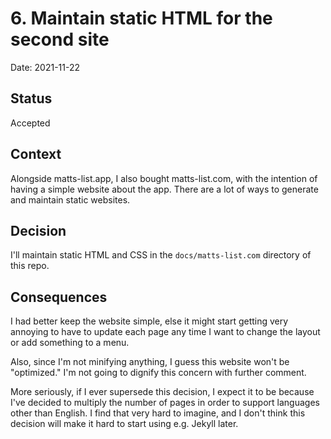 # 6. Maintain static HTML for the second site

Date: 2021-11-22

## Status

Accepted

## Context

Alongside matts-list.app, I also bought matts-list.com, with the
intention of having a simple website about the app. There are a lot of
ways to generate and maintain static websites.

## Decision

I'll maintain static HTML and CSS in the `docs/matts-list.com` directory
of this repo.

## Consequences

I had better keep the website simple, else it might start getting very
annoying to have to update each page any time I want to change the
layout or add something to a menu.

Also, since I'm not minifying anything, I guess this website won't be
"optimized." I'm not going to dignify this concern with further comment.

More seriously, if I ever supersede this decision, I expect it to be
because I've decided to multiply the number of pages in order to support
languages other than English. I find that very hard to imagine, and I
don't think this decision will make it hard to start using e.g. Jekyll
later.
